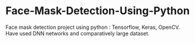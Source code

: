 # Face-Mask-Detection-Using-Python
Face mask detection project using python : Tensorflow, Keras, OpenCV. Have used DNN networks and comparatively large dataset.

